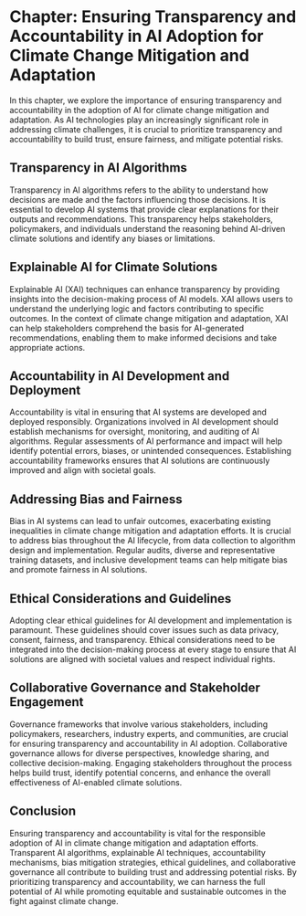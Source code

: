 Chapter: Ensuring Transparency and Accountability in AI Adoption for Climate Change Mitigation and Adaptation
=============================================================================================================

In this chapter, we explore the importance of ensuring transparency and accountability in the adoption of AI for climate change mitigation and adaptation. As AI technologies play an increasingly significant role in addressing climate challenges, it is crucial to prioritize transparency and accountability to build trust, ensure fairness, and mitigate potential risks.

Transparency in AI Algorithms
-----------------------------

Transparency in AI algorithms refers to the ability to understand how decisions are made and the factors influencing those decisions. It is essential to develop AI systems that provide clear explanations for their outputs and recommendations. This transparency helps stakeholders, policymakers, and individuals understand the reasoning behind AI-driven climate solutions and identify any biases or limitations.

Explainable AI for Climate Solutions
------------------------------------

Explainable AI (XAI) techniques can enhance transparency by providing insights into the decision-making process of AI models. XAI allows users to understand the underlying logic and factors contributing to specific outcomes. In the context of climate change mitigation and adaptation, XAI can help stakeholders comprehend the basis for AI-generated recommendations, enabling them to make informed decisions and take appropriate actions.

Accountability in AI Development and Deployment
-----------------------------------------------

Accountability is vital in ensuring that AI systems are developed and deployed responsibly. Organizations involved in AI development should establish mechanisms for oversight, monitoring, and auditing of AI algorithms. Regular assessments of AI performance and impact will help identify potential errors, biases, or unintended consequences. Establishing accountability frameworks ensures that AI solutions are continuously improved and align with societal goals.

Addressing Bias and Fairness
----------------------------

Bias in AI systems can lead to unfair outcomes, exacerbating existing inequalities in climate change mitigation and adaptation efforts. It is crucial to address bias throughout the AI lifecycle, from data collection to algorithm design and implementation. Regular audits, diverse and representative training datasets, and inclusive development teams can help mitigate bias and promote fairness in AI solutions.

Ethical Considerations and Guidelines
-------------------------------------

Adopting clear ethical guidelines for AI development and implementation is paramount. These guidelines should cover issues such as data privacy, consent, fairness, and transparency. Ethical considerations need to be integrated into the decision-making process at every stage to ensure that AI solutions are aligned with societal values and respect individual rights.

Collaborative Governance and Stakeholder Engagement
---------------------------------------------------

Governance frameworks that involve various stakeholders, including policymakers, researchers, industry experts, and communities, are crucial for ensuring transparency and accountability in AI adoption. Collaborative governance allows for diverse perspectives, knowledge sharing, and collective decision-making. Engaging stakeholders throughout the process helps build trust, identify potential concerns, and enhance the overall effectiveness of AI-enabled climate solutions.

Conclusion
----------

Ensuring transparency and accountability is vital for the responsible adoption of AI in climate change mitigation and adaptation efforts. Transparent AI algorithms, explainable AI techniques, accountability mechanisms, bias mitigation strategies, ethical guidelines, and collaborative governance all contribute to building trust and addressing potential risks. By prioritizing transparency and accountability, we can harness the full potential of AI while promoting equitable and sustainable outcomes in the fight against climate change.
